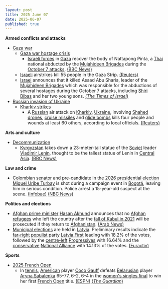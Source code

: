 ```yaml
---
layout: post
title: 2025 June 07
date: 2025-06-07
published: true
---
```



**Armed conflicts and attacks**

* [Gaza war](https://en.wikipedia.org/wiki/Gaza_war "Gaza war")
  + [Gaza war hostage crisis](https://en.wikipedia.org/wiki/Gaza_war_hostage_crisis "Gaza war hostage crisis")
    - [Israeli forces](https://en.wikipedia.org/wiki/Israel_Defense_Forces "Israel Defense Forces") in [Gaza](https://en.wikipedia.org/wiki/Gaza_Strip "Gaza Strip") recover the body of Nattapong Pinta, a [Thai](https://en.wikipedia.org/wiki/Thailand "Thailand") national abducted by the [Mujahideen Brigades](https://en.wikipedia.org/wiki/Mujahideen_Brigades "Mujahideen Brigades") during the [October 7 attacks](https://en.wikipedia.org/wiki/October_7_attacks "October 7 attacks"). [(BBC News)](https://www.bbc.com/news/articles/cev4l7kxdllo)
  + [Israeli](https://en.wikipedia.org/wiki/Israel "Israel") airstrikes kill 55 people in the Gaza Strip. [(Reuters)](https://www.reuters.com/world/asia-pacific/israeli-military-retrieves-body-thai-hostage-gaza-defence-minister-says-2025-06-07/)
  + [Israel](https://en.wikipedia.org/wiki/Israel "Israel") announces that it killed Asaad Abu Sharia, leader of the [Mujahideen Brigades](https://en.wikipedia.org/wiki/Mujahideen_Brigades "Mujahideen Brigades") which was responsible for the abductions of several hostages during the October 7 attacks, including [Shiri Bibas](https://en.wikipedia.org/wiki/Kidnapping_and_killing_of_the_Bibas_family "Kidnapping and killing of the Bibas family") and her two young sons. [(*The Times of Israel*)](https://www.timesofisrael.com/heads-of-terror-group-that-abducted-and-murdered-bibas-family-killed-by-idf/)
* [Russian invasion of Ukraine](https://en.wikipedia.org/wiki/Russian_invasion_of_Ukraine "Russian invasion of Ukraine")
  + [Kharkiv strikes](https://en.wikipedia.org/wiki/Kharkiv_strikes_%282022%E2%80%93present%29 "Kharkiv strikes (2022–present)")
    - A [Russian](https://en.wikipedia.org/wiki/Russian_Armed_Forces "Russian Armed Forces") air attack on [Kharkiv](https://en.wikipedia.org/wiki/Kharkiv "Kharkiv"), [Ukraine](https://en.wikipedia.org/wiki/Ukraine "Ukraine"), involving [Shahed drones](https://en.wikipedia.org/wiki/Shahed_drones "Shahed drones"), [cruise missiles](https://en.wikipedia.org/wiki/Cruise_missile "Cruise missile") and [glide bombs](https://en.wikipedia.org/wiki/Glide_bomb "Glide bomb") kills four people and wounds at least 60 others, according to local officials. [(Reuters)](https://www.reuters.com/world/europe/russian-attack-ukraines-kharkiv-kills-three-wounds-22-mayor-says-2025-06-07/)

**Arts and culture**

* [Decommunization](https://en.wikipedia.org/wiki/Decommunization "Decommunization")
  + [Kyrgyzstan](https://en.wikipedia.org/wiki/Kyrgyzstan "Kyrgyzstan") takes down a 23-meter-tall statue of the [Soviet](https://en.wikipedia.org/wiki/Soviet_Union "Soviet Union") leader [Vladimir Lenin](https://en.wikipedia.org/wiki/Vladimir_Lenin "Vladimir Lenin"), thought to be the tallest statue of Lenin in [Central Asia](https://en.wikipedia.org/wiki/Central_Asia "Central Asia"). [(BBC News)](https://www.bbc.com/news/articles/c201yy6gknpo)

**Law and crime**

* [Colombian](https://en.wikipedia.org/wiki/Colombia "Colombia") [senator](https://en.wikipedia.org/wiki/Senate_of_Colombia "Senate of Colombia") and pre-candidate in the [2026 presidential election](https://en.wikipedia.org/wiki/2026_Colombian_presidential_election "2026 Colombian presidential election") [Miguel Uribe Turbay](https://en.wikipedia.org/wiki/Miguel_Uribe_Turbay "Miguel Uribe Turbay") is shot during a campaign event in [Bogotá](https://en.wikipedia.org/wiki/Bogot%C3%A1 "Bogotá"), leaving him in serious condition. Police arrest a 15-year-old suspect at the scene. [(Infobae)](https://www.infobae.com/colombia/2025/06/07/atentado-miguel-uribe-turbay-capturaron-dos-presuntos-implicados-en-el-atentado-contra-el-precandidato-presidencial/) [(NBC News)](https://www.nbcnews.com/world/south-america/miguel-uribe-leader-colombian-right-opposition-shot-bogota-rcna211674)

**Politics and elections**

* [Afghan prime minister](https://en.wikipedia.org/wiki/Prime_Minister_of_Afghanistan "Prime Minister of Afghanistan") [Hasan Akhund](https://en.wikipedia.org/wiki/Hasan_Akhund "Hasan Akhund") announces that no [Afghan refugees](https://en.wikipedia.org/wiki/Afghan_refugees "Afghan refugees") who left the country after the [fall of Kabul in 2021](https://en.wikipedia.org/wiki/Fall_of_Kabul_%282021%29 "Fall of Kabul (2021)") will be prosecuted if they return to [Afghanistan](https://en.wikipedia.org/wiki/Afghanistan "Afghanistan"). [(Arab News)](https://www.arabnews.com/node/2603723/world)
* [Municipal elections](https://en.wikipedia.org/wiki/2025_Latvian_municipal_elections "2025 Latvian municipal elections") are held in [Latvia](https://en.wikipedia.org/wiki/Latvia "Latvia"). Preliminary results indicate the [far-right](https://en.wikipedia.org/wiki/Far-right "Far-right") [populist](https://en.wikipedia.org/wiki/Populist "Populist") party [Latvia First](https://en.wikipedia.org/wiki/Latvia_First "Latvia First") leading with 18.2% of the votes, followed by the [centre-left](https://en.wikipedia.org/wiki/Centre-left_politics "Centre-left politics") [Progressives](https://en.wikipedia.org/wiki/The_Progressives_%28Latvia%29 "The Progressives (Latvia)") with 16.64% and the [conservative](https://en.wikipedia.org/wiki/Conservative "Conservative") [National Alliance](https://en.wikipedia.org/wiki/National_Alliance_%28Latvia%29 "National Alliance (Latvia)") with 14.13% of the votes. [(Euractiv)](https://www.euractiv.com/section/politics/news/latvian-municipal-elections-show-increasing-political-fragmentation/)

**Sports**

* [2025 French Open](https://en.wikipedia.org/wiki/2025_French_Open "2025 French Open")
  + In [tennis](https://en.wikipedia.org/wiki/Tennis "Tennis"), [American](https://en.wikipedia.org/wiki/Tennis_in_the_United_States "Tennis in the United States") player [Coco Gauff](https://en.wikipedia.org/wiki/Coco_Gauff "Coco Gauff") defeats [Belarusian](https://en.wikipedia.org/wiki/Belarus "Belarus") player [Aryna Sabalenka](https://en.wikipedia.org/wiki/Aryna_Sabalenka "Aryna Sabalenka") 65–77, 6–2, 6–4 in the [women's singles final](https://en.wikipedia.org/wiki/2025_French_Open_%E2%80%93_Women%27s_singles "2025 French Open – Women's singles") to win her first [French Open](https://en.wikipedia.org/wiki/French_Open "French Open") title. [(ESPN)](https://www.espn.com/tennis/story/_/id/45470027/coco-gauff-tops-aryna-sabalenka-3-sets-win-french-open) [(*The Guardian*)](https://www.theguardian.com/sport/live/2025/jun/07/aryna-sabalenka-v-coco-gauff-french-open-2025-womens-singles-final-live)
